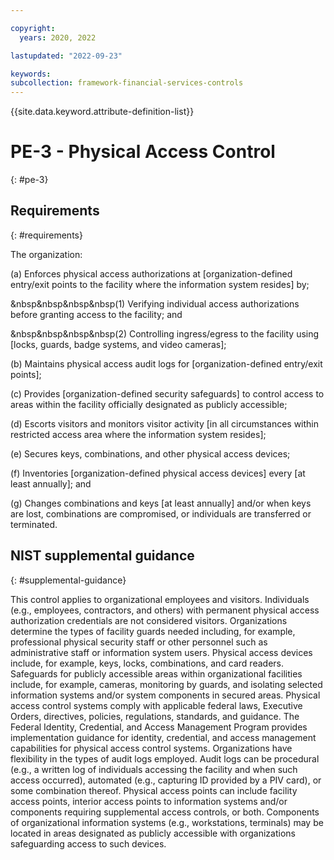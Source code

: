 ```yaml
---

copyright:
  years: 2020, 2022

lastupdated: "2022-09-23"

keywords: 
subcollection: framework-financial-services-controls
---
```


{{site.data.keyword.attribute-definition-list}}

# PE-3 - Physical Access Control
{: #pe-3}

## Requirements
{: #requirements}

The organization:

(a) Enforces physical access authorizations at [organization-defined entry/exit points to the facility where the information system resides] by;

&nbsp&nbsp&nbsp&nbsp(1) Verifying individual access authorizations before granting access to the facility; and

&nbsp&nbsp&nbsp&nbsp(2) Controlling ingress/egress to the facility using [locks, guards, badge systems, and video cameras];

(b) Maintains physical access audit logs for [organization-defined entry/exit points];

(c) Provides [organization-defined security safeguards] to control access to areas within the facility officially designated as publicly accessible;

(d) Escorts visitors and monitors visitor activity [in all circumstances within restricted access area where the information system resides];

(e) Secures keys, combinations, and other physical access devices;

(f) Inventories [organization-defined physical access devices] every [at least annually]; and

(g) Changes combinations and keys [at least annually] and/or when keys are lost, combinations are compromised, or individuals are transferred or terminated.

## NIST supplemental guidance
{: #supplemental-guidance}

This control applies to organizational employees and visitors. Individuals (e.g., employees, contractors, and others) with permanent physical access authorization credentials are not considered visitors. Organizations determine the types of facility guards needed including, for example, professional physical security staff or other personnel such as administrative staff or information system users. Physical access devices include, for example, keys, locks, combinations, and card readers. Safeguards for publicly accessible areas within organizational facilities include, for example, cameras, monitoring by guards, and isolating selected information systems and/or system components in secured areas. Physical access control systems comply with applicable federal laws, Executive Orders, directives, policies, regulations, standards, and guidance. The Federal Identity, Credential, and Access Management Program provides implementation guidance for identity, credential, and access management capabilities for physical access control systems. Organizations have flexibility in the types of audit logs employed. Audit logs can be procedural (e.g., a written log of individuals accessing the facility and when such access occurred), automated (e.g., capturing ID provided by a PIV card), or some combination thereof. Physical access points can include facility access points, interior access points to information systems and/or components requiring supplemental access controls, or both. Components of organizational information systems (e.g., workstations, terminals) may be located in areas designated as publicly accessible with organizations safeguarding access to such devices.

